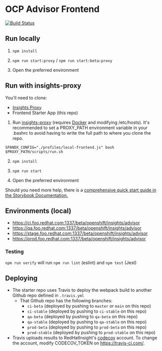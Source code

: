 # OCP Advisor Frontend

[![Build Status](https://travis-ci.com/RedHatInsights/ocp-advisor-frontend.svg?branch=master)](https://travis-ci.com/RedHatInsights/ocp-advisor-frontend)

## Run locally

1. `npm install`

2. `npm run start:proxy` / `npm run start:beta:proxy`

3. Open the preferred environment

## Run with insights-proxy

You'll need to clone:

- [Insights Proxy](https://github.com/RedHatInsights/insights-proxy)
- Frontend Starter App (this repo)

1. Run [insights-proxy](https://github.com/RedHatInsights/insights-proxy) (requires [Docker](https://www.docker.com/) and modifying /etc/hosts). It's recommended to set a PROXY_PATH environment variable in your .bashrc to avoid having to write the full path to where you clone the repo.

```shell
SPANDX_CONFIG="./profiles/local-frontend.js" bash $PROXY_PATH/scripts/run.sh
```

2. `npm install`

3. `npm run start`

4. Open the preferred environment

Should you need more help, there is a [comprehensive quick start guide in the Storybook Documentation.](https://github.com/RedHatInsights/insights-frontend-storybook/blob/master/src/docs/welcome/quickStart/DOC.md)

## Environments (local)

- https://ci.foo.redhat.com:1337/beta/openshift/insights/advisor
- https://qa.foo.redhat.com:1337/beta/openshift/insights/advisor
- https://stage.foo.redhat.com:1337/beta/openshift/insights/advisor
- https://prod.foo.redhat.com:1337/beta/openshift/insights/advisor

### Testing

`npm run verify` will run `npm run lint` (eslint) and `npm test` (Jest)

## Deploying

- The starter repo uses Travis to deploy the webpack build to another Github repo defined in `.travis.yml`
  - That Github repo has the following branches:
    - `ci-beta` (deployed by pushing to `master` or `main` on this repo)
    - `ci-stable` (deployed by pushing to `ci-stable` on this repo)
    - `qa-beta` (deployed by pushing to `qa-beta` on this repo)
    - `qa-stable` (deployed by pushing to `qa-stable` on this repo)
    - `prod-beta` (deployed by pushing to `prod-beta` on this repo)
    - `prod-stable` (deployed by pushing to `prod-stable` on this repo)
- Travis uploads results to RedHatInsight's [codecov](https://codecov.io) account. To change the account, modify CODECOV_TOKEN on https://travis-ci.com/.
